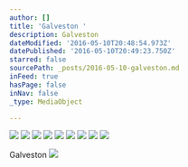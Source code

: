 ```yaml
---
author: []
title: 'Galveston '
description: Galveston
dateModified: '2016-05-10T20:48:54.973Z'
datePublished: '2016-05-10T20:49:23.750Z'
starred: false
sourcePath: _posts/2016-05-10-galveston.md
inFeed: true
hasPage: false
inNav: false
_type: MediaObject

---
```

![](https://the-grid-user-content.s3-us-west-2.amazonaws.com/b31eacd8-50cc-46d2-bb41-90f2d3fc8c9d.jpg)
![](https://the-grid-user-content.s3-us-west-2.amazonaws.com/d8cfd4c4-14cb-4530-a489-702f4b98fc55.jpg)
![](https://the-grid-user-content.s3-us-west-2.amazonaws.com/e16f73a7-4b17-4b64-a304-7230af1f4c27.jpg)
![](https://the-grid-user-content.s3-us-west-2.amazonaws.com/8ae32049-0324-48f6-bd7f-c92ea5099e46.jpg)
![](https://the-grid-user-content.s3-us-west-2.amazonaws.com/857cdd00-1d9d-4397-85a5-3c43170d43a4.jpg)
![](https://the-grid-user-content.s3-us-west-2.amazonaws.com/97e39deb-d951-49a8-bc12-24eb97570466.jpg)
![](https://the-grid-user-content.s3-us-west-2.amazonaws.com/a7696d66-0d5f-4e8b-bc21-69a37b1ebbf0.jpg)
![](https://the-grid-user-content.s3-us-west-2.amazonaws.com/a9fd283b-2328-4d46-b32f-4efd6b5ed975.jpg)
![](https://the-grid-user-content.s3-us-west-2.amazonaws.com/5ca1a35e-80d8-4af3-a87b-8e08bc69f6df.jpg)

Galveston
![](https://the-grid-user-content.s3-us-west-2.amazonaws.com/32d2c6e5-be8c-4aa2-9708-12a7e32c89e8.jpg)
